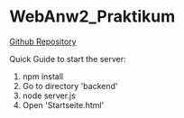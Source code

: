 # WebAnw2_Praktikum

[Github Repository](https://github.com/Cojohnny97/WebAnw2_Praktikum)
 
 Quick Guide to start the server:
 1. npm install
 2. Go to directory 'backend'
 3. node server.js
 4. Open 'Startseite.html'
